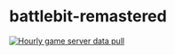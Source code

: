 # battlebit-remastered
[![Hourly game server data pull](https://github.com/bradfordjohnson/battlebit-remastered/actions/workflows/server_api.yml/badge.svg)](https://github.com/bradfordjohnson/battlebit-remastered/actions/workflows/server_api.yml)
